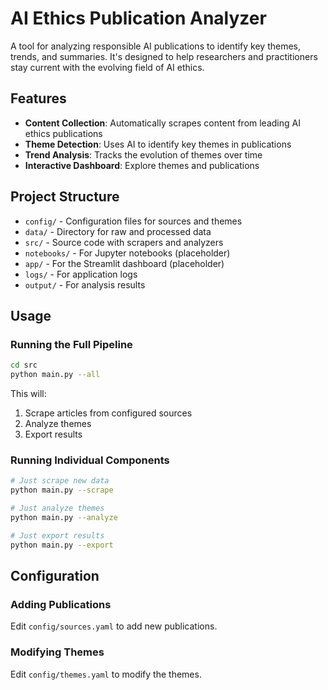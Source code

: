 # AI Ethics Publication Analyzer
A tool for analyzing responsible AI publications to identify key themes, trends, and summaries. It's designed to help researchers and practitioners stay current with the evolving field of AI ethics.

## Features
- **Content Collection**: Automatically scrapes content from leading AI ethics publications
- **Theme Detection**: Uses AI to identify key themes in publications
- **Trend Analysis**: Tracks the evolution of themes over time
- **Interactive Dashboard**: Explore themes and publications

## Project Structure
* `config/` - Configuration files for sources and themes
* `data/` - Directory for raw and processed data
* `src/` - Source code with scrapers and analyzers
* `notebooks/` - For Jupyter notebooks (placeholder)
* `app/` - For the Streamlit dashboard (placeholder)
* `logs/` - For application logs
* `output/` - For analysis results


## Usage

### Running the Full Pipeline

```bash
cd src
python main.py --all
```

This will:
1. Scrape articles from configured sources
2. Analyze themes
3. Export results

### Running Individual Components

```bash
# Just scrape new data
python main.py --scrape

# Just analyze themes
python main.py --analyze

# Just export results
python main.py --export
```

## Configuration

### Adding Publications

Edit `config/sources.yaml` to add new publications.

### Modifying Themes

Edit `config/themes.yaml` to modify the themes.
